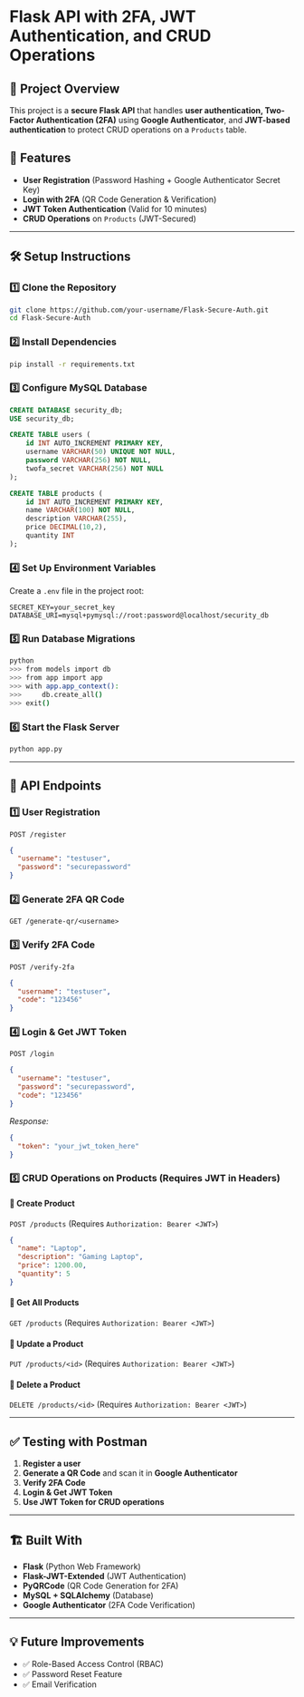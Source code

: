# Flask API with 2FA, JWT Authentication, and CRUD Operations

## 📌 Project Overview
This project is a **secure Flask API** that handles **user authentication, Two-Factor Authentication (2FA)** using **Google Authenticator**, and **JWT-based authentication** to protect CRUD operations on a `Products` table.

## 🚀 Features
- **User Registration** (Password Hashing + Google Authenticator Secret Key)
- **Login with 2FA** (QR Code Generation & Verification)
- **JWT Token Authentication** (Valid for 10 minutes)
- **CRUD Operations** on `Products` (JWT-Secured)

---

## 🛠️ Setup Instructions

### **1️⃣ Clone the Repository**
```bash
git clone https://github.com/your-username/Flask-Secure-Auth.git
cd Flask-Secure-Auth
```

### **2️⃣ Install Dependencies**
```bash
pip install -r requirements.txt
```

### **3️⃣ Configure MySQL Database**
```sql
CREATE DATABASE security_db;
USE security_db;

CREATE TABLE users (
    id INT AUTO_INCREMENT PRIMARY KEY,
    username VARCHAR(50) UNIQUE NOT NULL,
    password VARCHAR(256) NOT NULL,
    twofa_secret VARCHAR(256) NOT NULL
);

CREATE TABLE products (
    id INT AUTO_INCREMENT PRIMARY KEY,
    name VARCHAR(100) NOT NULL,
    description VARCHAR(255),
    price DECIMAL(10,2),
    quantity INT
);
```

### **4️⃣ Set Up Environment Variables**
Create a `.env` file in the project root:
```env
SECRET_KEY=your_secret_key
DATABASE_URI=mysql+pymysql://root:password@localhost/security_db
```

### **5️⃣ Run Database Migrations**
```bash
python
>>> from models import db
>>> from app import app
>>> with app.app_context():
>>>     db.create_all()
>>> exit()
```

### **6️⃣ Start the Flask Server**
```bash
python app.py
```

---

## 🔑 API Endpoints

### **1️⃣ User Registration**
`POST /register`
```json
{
  "username": "testuser",
  "password": "securepassword"
}
```

### **2️⃣ Generate 2FA QR Code**
`GET /generate-qr/<username>`

### **3️⃣ Verify 2FA Code**
`POST /verify-2fa`
```json
{
  "username": "testuser",
  "code": "123456"
}
```

### **4️⃣ Login & Get JWT Token**
`POST /login`
```json
{
  "username": "testuser",
  "password": "securepassword",
  "code": "123456"
}
```
_Response:_
```json
{
  "token": "your_jwt_token_here"
}
```

### **5️⃣ CRUD Operations on Products (Requires JWT in Headers)**
#### **🔹 Create Product**
`POST /products` (Requires `Authorization: Bearer <JWT>`)
```json
{
  "name": "Laptop",
  "description": "Gaming Laptop",
  "price": 1200.00,
  "quantity": 5
}
```
#### **🔹 Get All Products**
`GET /products` (Requires `Authorization: Bearer <JWT>`)

#### **🔹 Update a Product**
`PUT /products/<id>` (Requires `Authorization: Bearer <JWT>`)

#### **🔹 Delete a Product**
`DELETE /products/<id>` (Requires `Authorization: Bearer <JWT>`)

---

## ✅ Testing with Postman
1. **Register a user**
2. **Generate a QR Code** and scan it in **Google Authenticator**
3. **Verify 2FA Code**
4. **Login & Get JWT Token**
5. **Use JWT Token for CRUD operations**

---

## 🏗️ Built With
- **Flask** (Python Web Framework)
- **Flask-JWT-Extended** (JWT Authentication)
- **PyQRCode** (QR Code Generation for 2FA)
- **MySQL + SQLAlchemy** (Database)
- **Google Authenticator** (2FA Code Verification)

---

## 💡 Future Improvements
- ✅ Role-Based Access Control (RBAC)
- ✅ Password Reset Feature
- ✅ Email Verification
